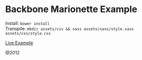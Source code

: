 # Backbone Marionette Example

Install: `bower install`  
Transpile: `mkdir assets/css && sass assets/sass/style.sass assets/css/style.css`  

[Live Example](https://leondejong.com/application/backbone)  

@2012